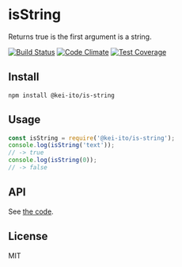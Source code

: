 # isString

Returns true is the first argument is a string.

[![Build Status](https://travis-ci.org/kei-ito/j1.svg?branch=master)](https://travis-ci.org/kei-ito/j1)
[![Code Climate](https://lima.codeclimate.com/github/kei-ito/j1/badges/gpa.svg)](https://lima.codeclimate.com/github/kei-ito/j1)
[![Test Coverage](https://lima.codeclimate.com/github/kei-ito/j1/badges/coverage.svg)](https://lima.codeclimate.com/github/kei-ito/j1/coverage)

## Install

```
npm install @kei-ito/is-string
```

## Usage

```javascript
const isString = require('@kei-ito/is-string');
console.log(isString('text'));
// -> true
console.log(isString(0));
// -> false
```

## API

See [the code](https://github.com/kei-ito/j1/blob/master/isString/index.js).

## License

MIT
